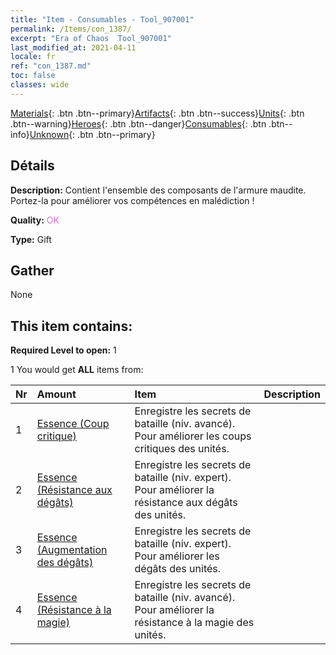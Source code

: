 ```yaml
---
title: "Item - Consumables - Tool_907001"
permalink: /Items/con_1387/
excerpt: "Era of Chaos  Tool_907001"
last_modified_at: 2021-04-11
locale: fr
ref: "con_1387.md"
toc: false
classes: wide
---
```

 [Materials](/fr/Items/){: .btn .btn--primary}[Artifacts](/fr/Items/Artifacts/){: .btn .btn--success}[Units](/fr/Items/Units/){: .btn .btn--warning}[Heroes](/fr/Items/Heroes/){: .btn .btn--danger}[Consumables](/fr/Items/Consumables/){: .btn .btn--info}[Unknown](/fr/Items/Unknown/){: .btn .btn--primary}

## Détails
 **Description:** Contient l'ensemble des composants de l'armure maudite. Portez-la pour améliorer vos compétences en malédiction !

 **Quality:** <span style="color: #DA70D6">OK</span>

 **Type:** Gift

## Gather

  None

## This item contains:

 **Required Level to open:** 1

 1 You would get **ALL** items  from:

  | Nr | Amount |     Item    | Description |
  |:---|:-------|:------------|:-----------:|
  | 1 | [Essence (Coup critique)](/fr/Items/con_1115/) | Enregistre les secrets de bataille (niv. avancé). Pour améliorer les coups critiques des unités. | 
  | 2 | [Essence (Résistance aux dégâts)](/fr/Items/con_1116/) | Enregistre les secrets de bataille (niv. expert). Pour améliorer la résistance aux dégâts des unités. | 
  | 3 | [Essence (Augmentation des dégâts)](/fr/Items/con_1117/) | Enregistre les secrets de bataille (niv. expert). Pour améliorer les dégâts des unités. | 
  | 4 | [Essence (Résistance à la magie)](/fr/Items/con_1118/) | Enregistre les secrets de bataille (niv. avancé). Pour améliorer la résistance à la magie des unités. | 
